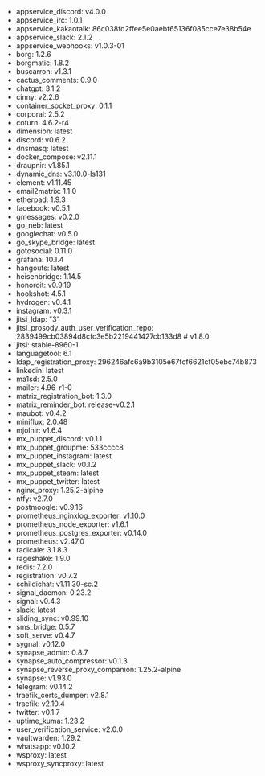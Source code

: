* appservice_discord: v4.0.0
* appservice_irc: 1.0.1
* appservice_kakaotalk: 86c038fd2ffee5e0aebf65136f085cce7e38b54e
* appservice_slack: 2.1.2
* appservice_webhooks: v1.0.3-01
* borg: 1.2.6
* borgmatic: 1.8.2
* buscarron: v1.3.1
* cactus_comments: 0.9.0
* chatgpt: 3.1.2
* cinny: v2.2.6
* container_socket_proxy: 0.1.1
* corporal: 2.5.2
* coturn: 4.6.2-r4
* dimension: latest
* discord: v0.6.2
* dnsmasq: latest
* docker_compose: v2.11.1
* draupnir: v1.85.1
* dynamic_dns: v3.10.0-ls131
* element: v1.11.45
* email2matrix: 1.1.0
* etherpad: 1.9.3
* facebook: v0.5.1
* gmessages: v0.2.0
* go_neb: latest
* googlechat: v0.5.0
* go_skype_bridge: latest
* gotosocial: 0.11.0
* grafana: 10.1.4
* hangouts: latest
* heisenbridge: 1.14.5
* honoroit: v0.9.19
* hookshot: 4.5.1
* hydrogen: v0.4.1
* instagram: v0.3.1
* jitsi_ldap: "3"
* jitsi_prosody_auth_user_verification_repo: 2839499cb03894d8cfc3e5b2219441427cb133d8 # v1.8.0
* jitsi: stable-8960-1
* languagetool: 6.1
* ldap_registration_proxy: 296246afc6a9b3105e67fcf6621cf05ebc74b873
* linkedin: latest
* ma1sd: 2.5.0
* mailer: 4.96-r1-0
* matrix_registration_bot: 1.3.0
* matrix_reminder_bot: release-v0.2.1
* maubot: v0.4.2
* miniflux: 2.0.48
* mjolnir: v1.6.4
* mx_puppet_discord: v0.1.1
* mx_puppet_groupme: 533cccc8
* mx_puppet_instagram: latest
* mx_puppet_slack: v0.1.2
* mx_puppet_steam: latest
* mx_puppet_twitter: latest
* nginx_proxy: 1.25.2-alpine
* ntfy: v2.7.0
* postmoogle: v0.9.16
* prometheus_nginxlog_exporter: v1.10.0
* prometheus_node_exporter: v1.6.1
* prometheus_postgres_exporter: v0.14.0
* prometheus: v2.47.0
* radicale: 3.1.8.3
* rageshake: 1.9.0
* redis: 7.2.0
* registration: v0.7.2
* schildichat: v1.11.30-sc.2
* signal_daemon: 0.23.2
* signal: v0.4.3
* slack: latest
* sliding_sync: v0.99.10
* sms_bridge: 0.5.7
* soft_serve: v0.4.7
* sygnal: v0.12.0
* synapse_admin: 0.8.7
* synapse_auto_compressor: v0.1.3
* synapse_reverse_proxy_companion: 1.25.2-alpine
* synapse: v1.93.0
* telegram: v0.14.2
* traefik_certs_dumper: v2.8.1
* traefik: v2.10.4
* twitter: v0.1.7
* uptime_kuma: 1.23.2
* user_verification_service: v2.0.0
* vaultwarden: 1.29.2
* whatsapp: v0.10.2
* wsproxy: latest
* wsproxy_syncproxy: latest
